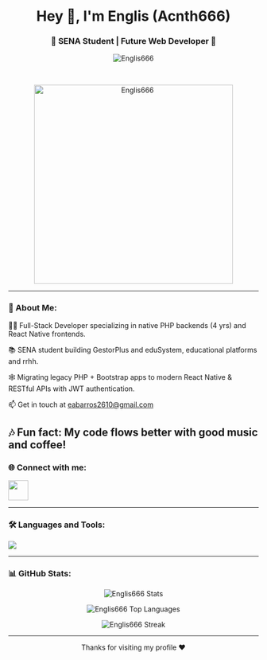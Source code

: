 <h1 align="center">Hey 👋, I'm Englis (Acnth666)</h1>
<h3 align="center">🌟 SENA Student | Future Web Developer 🌟</h3>

<p align="center">
  <img src="https://komarev.com/ghpvc/?username=Englis666&label=Profile%20views&color=6A5ACD&style=flat-square" alt="Englis666" />
</p>

<br>

<p align="center">
  <img src="https://github.com/Englis666/Englis666/blob/main/animation_500_kxa883sd.gif" alt="Englis666" width="400px"/>
</p>

---

### 🚀 About Me:
👨‍💻 Full-Stack Developer specializing in native PHP backends (4 yrs) and React Native frontends.

📚 SENA student building GestorPlus and eduSystem, educational platforms and rrhh.

🕸️ Migrating legacy PHP + Bootstrap apps to modern React Native & RESTful APIs with JWT authentication.

📫 Get in touch at eabarros2610@gmail.com

🎶 Fun fact: My code flows better with good music and coffee!
---

### 🌐 Connect with me:
<p align="left">
  <a href="https://www.linkedin.com/in/englis-alexander-barros-osuna-775376343/" target="_blank"><img src="https://skillicons.dev/icons?i=linkedin" height="40"/></a>
  
</p>

---

### 🛠️ Languages and Tools:
<p align="left">
  <img src="https://skillicons.dev/icons?i=html,css,js,react,python,c,php,mysql,bootstrap," />
</p>

---

### 📊 GitHub Stats:
<p align="center">
  <img src="https://github-readme-stats.vercel.app/api?username=Englis666&show_icons=true&theme=radical&hide_border=true" alt="Englis666 Stats" />
</p>

<p align="center">
  <img src="https://github-readme-stats.vercel.app/api/top-langs/?username=Englis666&layout=compact&theme=radical&hide_border=true" alt="Englis666 Top Languages" />
</p>

<p align="center">
  <img src="https://github-readme-streak-stats.herokuapp.com/?user=Englis666&theme=radical&hide_border=true" alt="Englis666 Streak" />
</p>

---

<p align="center">Thanks for visiting my profile ❤️</p>

<!--
[Englis666](https://github.com/Englis666)
-->
